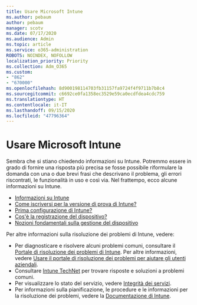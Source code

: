 ```yaml
---
title: Usare Microsoft Intune
ms.author: pebaum
author: pebaum
manager: scotv
ms.date: 07/17/2020
ms.audience: Admin
ms.topic: article
ms.service: o365-administration
ROBOTS: NOINDEX, NOFOLLOW
localization_priority: Priority
ms.collection: Adm_O365
ms.custom:
- "862"
- "670000"
ms.openlocfilehash: 8d900198114703fb31157fa9724f4f9711b7b8c4
ms.sourcegitcommit: c6692ce0fa1358ec3529e59ca0ecdfdea4cdc759
ms.translationtype: HT
ms.contentlocale: it-IT
ms.lasthandoff: 09/15/2020
ms.locfileid: "47796364"
---
```

# <a name="working-with-microsoft-intune"></a>Usare Microsoft Intune

Sembra che si stiano chiedendo informazioni su Intune. Potremmo essere in grado di fornire una risposta più precisa se fosse possibile riformulare la domanda con una o due brevi frasi che descrivano il problema, gli errori riscontrati, le funzionalità in uso e così via. Nel frattempo, ecco alcune informazioni su Intune.

- [Informazioni su Intune](https://docs.microsoft.com/intune/what-is-intune)
- [Come iscriversi per la versione di prova di Intune?](https://docs.microsoft.com/intune/free-trial-sign-up)
- [Prima configurazione di Intune?](https://docs.microsoft.com/intune/setup-steps)
- [Cos'è la registrazione del dispositivo?](https://docs.microsoft.com/intune/device-enrollment)
- [Nozioni fondamentali sulla gestione del dispositivo](https://docs.microsoft.com/mem/intune/fundamentals/)

Per altre informazioni sulla risoluzione dei problemi di Intune, vedere:

- Per diagnosticare e risolvere alcuni problemi comuni, consultare il [Portale di risoluzione dei problemi di Intune](https://aka.ms/intunetroubleshooting). Per altre informazioni, vedere [Usare il portale di risoluzione dei problemi per aiutare gli utenti aziendali](https://docs.microsoft.com/intune/help-desk-operators).
- Consultare [Intune TechNet](https://aka.ms/intuneforums) per trovare risposte e soluzioni a problemi comuni.
- Per visualizzare lo stato del servizio, vedere [Integrità dei servizi](https://portal.office.com/AdminPortal/Home#/servicehealth).
- Per informazioni sulla pianificazione, le procedure e le informazioni per la risoluzione dei problemi, vedere la [Documentazione di Intune](https://docs.microsoft.com/intune/).